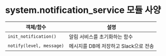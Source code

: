 # system.notification_service 모듈 사양

| 객체/함수 | 설명 |
|-----------|------|
| `init_notification()` | 알림 서비스를 초기화하는 함수 |
| `notify(level, message)` | 메시지를 DB에 저장하고 Slack으로 전송 |
